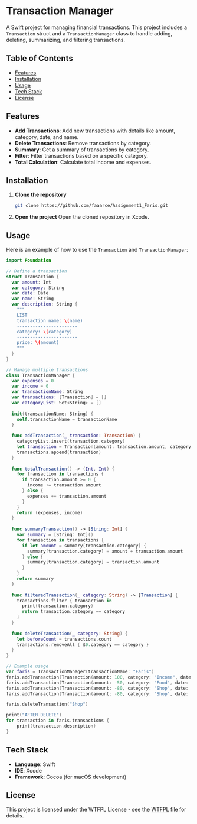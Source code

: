 # Transaction Manager

A Swift project for managing financial transactions. This project includes a `Transaction` struct and a `TransactionManager` class to handle adding, deleting, summarizing, and filtering transactions.

## Table of Contents
- [Features](#features)
- [Installation](#installation)
- [Usage](#usage)
- [Tech Stack](#tech-stack)
- [License](#license)

## Features

- **Add Transactions**: Add new transactions with details like amount, category, date, and name.
- **Delete Transactions**: Remove transactions by category.
- **Summary**: Get a summary of transactions by category.
- **Filter**: Filter transactions based on a specific category.
- **Total Calculation**: Calculate total income and expenses.

## Installation

1. **Clone the repository**
   ```sh
   git clone https://github.com/faaarce/Assignment1_Faris.git
   ```

2. **Open the project**
   Open the cloned repository in Xcode.

## Usage

Here is an example of how to use the `Transaction` and `TransactionManager`:

```swift
import Foundation

// Define a transaction
struct Transaction {
  var amount: Int
  var category: String
  var date: Date
  var name: String
  var description: String {
    """
    LIST
    transaction name: \(name)
    -----------------------
    category: \(category)
    -----------------------
    price: \(amount)
    """
  }
}

// Manage multiple transactions
class TransactionManager {
  var expenses = 0
  var income = 0
  var transactionName: String
  var transactions: [Transaction] = []
  var categoryList: Set<String> = []
 
  init(transactionName: String) {
    self.transactionName = transactionName
  }
  
  func addTransaction(_ transaction: Transaction) {
    categoryList.insert(transaction.category)
    let transaction = Transaction(amount: transaction.amount, category: transaction.category, date: transaction.date, name: transaction.name)
    transactions.append(transaction)
  }
  
  func totalTransaction() -> (Int, Int) {
    for transaction in transactions {
      if transaction.amount >= 0 {
        income += transaction.amount
      } else {
        expenses += transaction.amount
      }
    }
    return (expenses, income)
  }
  
  func summaryTransaction() -> [String: Int] {
    var summary = [String: Int]()
    for transaction in transactions {
      if let amount = summary[transaction.category] {
        summary[transaction.category] = amount + transaction.amount
      } else {
        summary[transaction.category] = transaction.amount
      }
    }
    return summary
  }
  
  func filteredTransaction(_ category: String) -> [Transaction] {
    transactions.filter { transaction in
      print(transaction.category)
      return transaction.category == category
    }
  }
  
  func deleteTransaction(_ category: String) {
    let beforeCount = transactions.count
    transactions.removeAll { $0.category == category }
  }
}

// Example usage
var faris = TransactionManager(transactionName: "Faris")
faris.addTransaction(Transaction(amount: 100, category: "Income", date: .now, name: "Penghasilan Kerja"))
faris.addTransaction(Transaction(amount: -50, category: "Food", date: .now, name: "Makan Siang"))
faris.addTransaction(Transaction(amount: -80, category: "Shop", date: .now, name: "Baterai"))
faris.addTransaction(Transaction(amount: -80, category: "Shop", date: .now, name: "Kursi"))

faris.deleteTransaction("Shop")

print("AFTER DELETE")
for transaction in faris.transactions {
    print(transaction.description)
}
```

## Tech Stack

- **Language**: Swift
- **IDE**: Xcode
- **Framework**: Cocoa (for macOS development)

## License

This project is licensed under the WTFPL License - see the [WTFPL](https://en.wikipedia.org/wiki/WTFPL) file for details.
